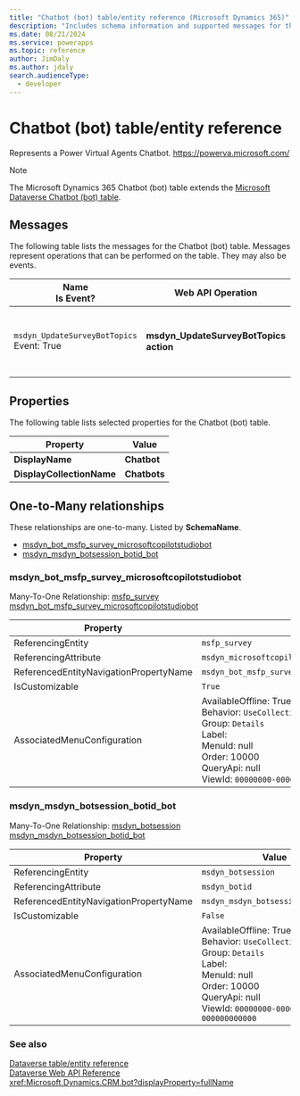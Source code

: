 ```yaml
---
title: "Chatbot (bot) table/entity reference (Microsoft Dynamics 365)"
description: "Includes schema information and supported messages for the Chatbot (bot) table/entity with Microsoft Dynamics 365."
ms.date: 08/21/2024
ms.service: powerapps
ms.topic: reference
author: JimDaly
ms.author: jdaly
search.audienceType: 
  - developer
---
```


# Chatbot (bot) table/entity reference

Represents a Power Virtual Agents Chatbot. https://powerva.microsoft.com/

> [!NOTE]
> The Microsoft Dynamics 365 Chatbot (bot) table extends the [Microsoft Dataverse Chatbot (bot) table](/power-apps/developer/data-platform/reference/entities/bot).


## Messages

The following table lists the messages for the Chatbot (bot) table.
Messages represent operations that can be performed on the table. They may also be events.

| Name <br />Is Event? |Web API Operation |SDK for .NET |
| ---- | ----- |----- |
| `msdyn_UpdateSurveyBotTopics`<br />Event: True |**msdyn_UpdateSurveyBotTopics action** |[Learn to use messages with the SDK for .NET](/power-apps/developer/data-platform/org-service/use-messages)|

## Properties

The following table lists selected properties for the Chatbot (bot) table.

|Property|Value|
| --- | --- |
| **DisplayName** | **Chatbot** |
| **DisplayCollectionName** | **Chatbots** |


## One-to-Many relationships

These relationships are one-to-many. Listed by **SchemaName**.

- [msdyn_bot_msfp_survey_microsoftcopilotstudiobot](#BKMK_msdyn_bot_msfp_survey_microsoftcopilotstudiobot)
- [msdyn_msdyn_botsession_botid_bot](#BKMK_msdyn_msdyn_botsession_botid_bot)

### <a name="BKMK_msdyn_bot_msfp_survey_microsoftcopilotstudiobot"></a> msdyn_bot_msfp_survey_microsoftcopilotstudiobot

Many-To-One Relationship: [msfp_survey msdyn_bot_msfp_survey_microsoftcopilotstudiobot](msfp_survey.md#BKMK_msdyn_bot_msfp_survey_microsoftcopilotstudiobot)

|Property|Value|
|---|---|
|ReferencingEntity|`msfp_survey`|
|ReferencingAttribute|`msdyn_microsoftcopilotstudiobot`|
|ReferencedEntityNavigationPropertyName|`msdyn_bot_msfp_survey_microsoftcopilotstudiobot`|
|IsCustomizable|`True`|
|AssociatedMenuConfiguration|AvailableOffline: True<br />Behavior: `UseCollectionName`<br />Group: `Details`<br />Label: <br />MenuId: null<br />Order: 10000<br />QueryApi: null<br />ViewId: `00000000-0000-0000-0000-000000000000`|

### <a name="BKMK_msdyn_msdyn_botsession_botid_bot"></a> msdyn_msdyn_botsession_botid_bot

Many-To-One Relationship: [msdyn_botsession msdyn_msdyn_botsession_botid_bot](msdyn_botsession.md#BKMK_msdyn_msdyn_botsession_botid_bot)

|Property|Value|
|---|---|
|ReferencingEntity|`msdyn_botsession`|
|ReferencingAttribute|`msdyn_botid`|
|ReferencedEntityNavigationPropertyName|`msdyn_msdyn_botsession_botid_bot`|
|IsCustomizable|`False`|
|AssociatedMenuConfiguration|AvailableOffline: True<br />Behavior: `UseCollectionName`<br />Group: `Details`<br />Label: <br />MenuId: null<br />Order: 10000<br />QueryApi: null<br />ViewId: `00000000-0000-0000-0000-000000000000`|



### See also

[Dataverse table/entity reference](../about-entity-reference.md)  
[Dataverse Web API Reference](/power-apps/developer/data-platform/webapi/reference/about)   
<xref:Microsoft.Dynamics.CRM.bot?displayProperty=fullName>
